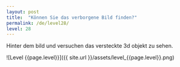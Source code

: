 ```yaml
---
layout: post
title:  "Können Sie das verborgene Bild finden?"
permalink: /de/level28/
level: 28
---
```

Hinter dem bild und versuchen das versteckte 3d objekt zu sehen.

![Level {{page.level}}]({{ site.url }}/assets/level_{{page.level}}.png)